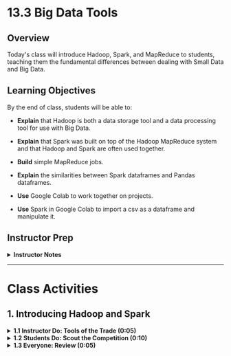 # 13.3 Big Data Tools

## Overview

Today's class will introduce Hadoop, Spark, and MapReduce to students, teaching them the fundamental differences between dealing with Small Data and Big Data. 

## Learning Objectives
By the end of class, students will be able to:

* **Explain** that Hadoop is both a data storage tool and a data processing tool for use with Big Data.

* **Explain** that Spark was built on top of the Hadoop MapReduce system and that Hadoop and Spark are often used together.
* **Build** simple MapReduce jobs. 

* **Explain** the similarities between Spark dataframes and Pandas dataframes.

* **Use** Google Colab to work together on projects.

* **Use** Spark in Google Colab to import a csv as a dataframe and manipulate it. 

## Instructor Prep

<details>
    <summary><strong>Instructor Notes</strong></summary>

* In this lesson, you will describe the foundational concepts of Big Data processing using Spark and Hadoop as catalysts; this lesson plan has several helpful analogies and explanations, so it is recommended that you read it in full prior to class. 

* The class starts with a slide show introducing Spark and Hadoop, then asks students to research alternatives in groups of 3. Later, the class transitions to technical work in MapReduce and concludes with a group activity importing a CSV using Spark on Google Colab.

* Students will try to make things complicated in this class - look to reinforce that large volumes of data actually require _less_ complicated solutions than they've been used to dealing with in order to preserve computational resources. It's ok if it seems simple!

* Your students will likely be asking many career related questions in this section; feel free to use your own personal background to answer questions, but also remind students that each company they work with will have a completely different data stack. Their most valuable resource is confidence in picking up new tech. 

</details>

_ _ _

# Class Activities

## 1. Introducing Hadoop and Spark


<details>
  <summary><strong>1.1 Instructor Do: Tools of the Trade (0:05)</strong></summary>

* Start by opening up the [slideshow](https://docs.google.com/presentation/d/1w0LO0aZotHb05TYx0s8klPOl8JiI03lz76nk9KU8Lgk/edit?usp=sharing) and step through slides 1-3

    * Emphasize that Hadoop is a fully featured Big Data framework that both stores and processes data while Spark only processes data.

    * Each platform utilizes distributed computing, leveraging many smaller computers to do small pieces of a task.

    * Explain that MapReduce is a process that we will learn about later in this class, but in essence it is a method to perform a simple action on an enormous amount of data.

    * Make sure to connect the dots; Spark was built to enhance the processing power of Hadoop (specifically that of MapReduce), but it does not replace the storage (HDFS). 

    * **ANALOGY:** Spare change can be put into rolls using plastic coin sorters; MapReduce can be thought of as the plastic sorter, and Hadoop Distributed File System (HDFS) can be thought of as the paper rolls the coins get stored in. Simple but effective. Spark can be thought of as an automated coin sorting machine; it accomplishes the same tasks as the plastic sorter _much_ more quickly but still puts the coins into the same rolls (HDFS) at the end.

* After going over the uses for both technology, transition to posing the question "are these the only players in Big Data processing?"

</details>


<details>
  <summary><strong>1.2 Students Do: Scout the Competition (0:10)</strong></summary>

* Introduce the assignment per the [README](Activity_README.md)

</details>

<details>
  <summary><strong>1.3 Everyone: Review (0:05)</strong></summary>

* Briefly go over a few of the alternatives the students found; don't worry if you haven't used them before as the main point is that _it's ok_ if you don't have direct experience with every product.

* Point out how many alternatives there are and how many stories there are about the "aging" nature of Hadoop. 

* Using slide 4, assure your students that Hadoop and Spark are perfectly suited to learning the foundations of Big Data processing, and that those foundations will translate well to whatever environment they end up working in for their career.

* **ANALOGY:** There are a bajilliion models of cell phone on the market - learning how to use one of them will help you understand all of them.

</details>



